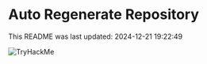 # Auto Regenerate Repository

This README was last updated: 2024-12-21 19:22:49

 ![TryHackMe](https://tryhackme.com/badge/533634)